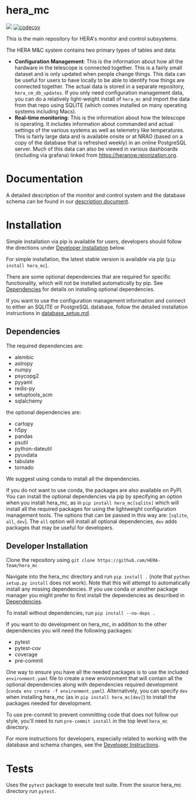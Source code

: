 hera_mc
=======

![](https://github.com/HERA-Team/hera_mc/workflows/Run%20Tests/badge.svg?branch=master)
[![codecov](https://codecov.io/gh/HERA-Team/hera_mc/branch/master/graph/badge.svg)](https://codecov.io/gh/HERA-Team/hera_mc)

This is the main repository for HERA's monitor and control subsystems.

The HERA M&C system contains two primary types of tables and data:

- **Configuration Management**: This is the information about how all the hardware in
the telescope is connected together. This is a fairly small dataset and is only updated
when people change things. This data can be useful for users to have locally to be
able to identify how things are connected together. The actual data is stored in a
separate repository, `hera_cm_db_updates`. If you only need configuration management
data, you can do a relatively light-weight install of `hera_mc` and import the data
from that repo using SQLITE (which comes installed on many operating systems including
Macs).
- **Real-time monitoring**: This is the information about how the telescope is
operating. It includes information about commanded and actual settings of the various
systems as well as telemetry like temperatures. This is fairly large data and is
available onsite or at NRAO (based on a copy of the database that is refreshed weekly)
in an online PostgreSQL server. Much of this data can also be viewed in various
dashboards (including via grafana) linked from https://heranow.reionization.org.

# Documentation

A detailed description of the monitor and control system and the database schema can be
found in our [description document](docs/mc_definition.pdf).

# Installation

Simple installation via pip is available for users, developers should follow
the directions under [Developer Installation](#developer-installation) below.

For simple installation, the latest stable version is available via pip
(```pip install hera_mc```).

There are some optional dependencies that are required for specific functionality,
which will not be installed automatically by pip.
See [Dependencies](#dependencies) for details on installing optional dependencies.

If you want to use the configuration management information and connect to either an
SQLITE or PostgreSQL database, follow the detailed installation
instructions in [database_setup.md](./database_setup.md).


## Dependencies
The required dependencies are:
- alembic
- astropy
- numpy
- psycopg2
- pyyaml
- redis-py
- setuptools_scm
- sqlalchemy

the optional dependencies are:
- cartopy
- h5py
- pandas
- psutil
- python-dateutil
- pyuvdata
- tabulate
- tornado

We suggest using conda to install all the dependencies.

If you do not want to use conda, the packages are also available on PyPI. You can
install the optional dependencies via pip by specifying an option
when you install hera_mc, as in ```pip install hera_mc[sqlite]```
which will install all the required packages for using the lightweight configuration
management tools. The options that can be passed in this way are:
[`sqlite`, `all`, `dev`]. The `all` option will install all optional
dependencies, `dev` adds packages that may be useful for developers.

## Developer Installation

Clone the repository using
```git clone https://github.com/HERA-Team/hera_mc```

Navigate into the hera_mc directory and run `pip install .`
(note that `python setup.py install` does not work).
Note that this will attempt to automatically install any missing dependencies.
If you use conda or another package manager you might prefer to first install
the dependencies as described in [Dependencies](#dependencies).

To install without dependencies, run `pip install --no-deps .`

If you want to do development on hera_mc, in addition to the other dependencies
you will need the following packages:

* pytest
* pytest-cov
* coverage
* pre-commit

One way to ensure you have all the needed packages is to use the included
`environment.yaml` file to create a new environment that will contain all the optional
dependencies along with dependencies required development
(```conda env create -f environment.yaml```). Alternatively, you can specify `dev` when
installing hera_mc (as in `pip install hera_mc[dev]`) to install the packages needed
for development.

To use pre-commit to prevent committing code that does not follow our style, you'll
need to run `pre-commit install` in the top level `hera_mc` directory.

For more instructions for developers, especially related to working with the database
and schema changes, see the [Developer Instructions](docs/developer.md).

# Tests

Uses the `pytest` package to execute test suite. From the source hera_mc directory run
``pytest``.
